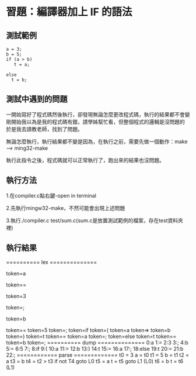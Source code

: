 # 習題：編譯器加上 IF 的語法

## 測試範例

```
a = 3;
b = 5;
if (a > b)
   t = a;

else 
  t = b;

```

## 測試中遇到的問題


一開始寫好了程式碼然後執行，卻發現無論怎麼更改程式碼，執行的結果都不會變
剛開始我以為是我的程式碼有錯，請學姊幫忙看，但整個程式的邏輯是沒問題的
於是我去請教老師，找到了問題。

無論怎麼執行，執行結果都不變是因為，在執行之前，需要先做一個動作：make
--> ming32-make

執行此指令之後，程式碼就可以正常執行了，跑出來的結果也沒問題。



## 執行方法
1.在compiler.c點右鍵-open in terminal

2.先執行mingw32-make，不然可能會出現上述問題

3.執行./compiler.c test/sum.c(sum.c是放置測試範例的檔案，存在test資料夾裡)


## 執行結果
========== lex ==============

token=a

token==

token=3

token=;

token=b

token==
token=5
token=;
token=if
token=(
token=a
token=>
token=b
token=)
token=t
token==
token=a
token=;
token=else
token=t
token==
token=b
token=;
========== dump ==============
0:a
1:=
2:3
3:;
4:b
5:=
6:5
7:;
8:if
9:(
10:a
11:>
12:b
13:)
14:t
15:=
16:a
17:;
18:else
19:t
20:=
21:b
22:;
============ parse =============
t0 = 3
a = t0
t1 = 5
b = t1
t2 = a
t3 = b
t4 = t2 > t3
if not T4 goto L0
t5 = a
t = t5
goto L1
(L0)
t6 = b
t = t6
(L1)


